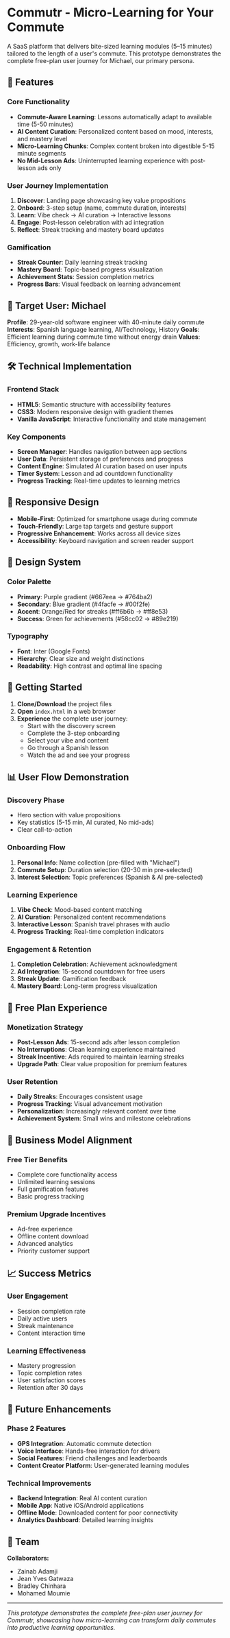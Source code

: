 # Commutr - Micro-Learning for Your Commute

A SaaS platform that delivers bite-sized learning modules (5–15 minutes) tailored to the length of a user's commute. This prototype demonstrates the complete free-plan user journey for Michael, our primary persona.

## 🚀 Features

### Core Functionality
- **Commute-Aware Learning**: Lessons automatically adapt to available time (5-50 minutes)
- **AI Content Curation**: Personalized content based on mood, interests, and mastery level
- **Micro-Learning Chunks**: Complex content broken into digestible 5-15 minute segments
- **No Mid-Lesson Ads**: Uninterrupted learning experience with post-lesson ads only

### User Journey Implementation
1. **Discover**: Landing page showcasing key value propositions
2. **Onboard**: 3-step setup (name, commute duration, interests)
3. **Learn**: Vibe check → AI curation → Interactive lessons
4. **Engage**: Post-lesson celebration with ad integration
5. **Reflect**: Streak tracking and mastery board updates

### Gamification
- **Streak Counter**: Daily learning streak tracking
- **Mastery Board**: Topic-based progress visualization
- **Achievement Stats**: Session completion metrics
- **Progress Bars**: Visual feedback on learning advancement

## 🎯 Target User: Michael

**Profile**: 29-year-old software engineer with 40-minute daily commute
**Interests**: Spanish language learning, AI/Technology, History
**Goals**: Efficient learning during commute time without energy drain
**Values**: Efficiency, growth, work-life balance

## 🛠 Technical Implementation

### Frontend Stack
- **HTML5**: Semantic structure with accessibility features
- **CSS3**: Modern responsive design with gradient themes
- **Vanilla JavaScript**: Interactive functionality and state management

### Key Components
- **Screen Manager**: Handles navigation between app sections
- **User Data**: Persistent storage of preferences and progress
- **Content Engine**: Simulated AI curation based on user inputs
- **Timer System**: Lesson and ad countdown functionality
- **Progress Tracking**: Real-time updates to learning metrics

## 📱 Responsive Design

- **Mobile-First**: Optimized for smartphone usage during commute
- **Touch-Friendly**: Large tap targets and gesture support
- **Progressive Enhancement**: Works across all device sizes
- **Accessibility**: Keyboard navigation and screen reader support

## 🎨 Design System

### Color Palette
- **Primary**: Purple gradient (#667eea → #764ba2)
- **Secondary**: Blue gradient (#4facfe → #00f2fe)
- **Accent**: Orange/Red for streaks (#ff6b6b → #ff8e53)
- **Success**: Green for achievements (#58cc02 → #89e219)

### Typography
- **Font**: Inter (Google Fonts)
- **Hierarchy**: Clear size and weight distinctions
- **Readability**: High contrast and optimal line spacing

## 🚀 Getting Started

1. **Clone/Download** the project files
2. **Open** `index.html` in a web browser
3. **Experience** the complete user journey:
   - Start with the discovery screen
   - Complete the 3-step onboarding
   - Select your vibe and content
   - Go through a Spanish lesson
   - Watch the ad and see your progress

## 📊 User Flow Demonstration

### Discovery Phase
- Hero section with value propositions
- Key statistics (5-15 min, AI curated, No mid-ads)
- Clear call-to-action

### Onboarding Flow
1. **Personal Info**: Name collection (pre-filled with "Michael")
2. **Commute Setup**: Duration selection (20-30 min pre-selected)
3. **Interest Selection**: Topic preferences (Spanish & AI pre-selected)

### Learning Experience
1. **Vibe Check**: Mood-based content matching
2. **AI Curation**: Personalized content recommendations
3. **Interactive Lesson**: Spanish travel phrases with audio
4. **Progress Tracking**: Real-time completion indicators

### Engagement & Retention
1. **Completion Celebration**: Achievement acknowledgment
2. **Ad Integration**: 15-second countdown for free users
3. **Streak Update**: Gamification feedback
4. **Mastery Board**: Long-term progress visualization

## 🔄 Free Plan Experience

### Monetization Strategy
- **Post-Lesson Ads**: 15-second ads after lesson completion
- **No Interruptions**: Clean learning experience maintained
- **Streak Incentive**: Ads required to maintain learning streaks
- **Upgrade Path**: Clear value proposition for premium features

### User Retention
- **Daily Streaks**: Encourages consistent usage
- **Progress Tracking**: Visual advancement motivation
- **Personalization**: Increasingly relevant content over time
- **Achievement System**: Small wins and milestone celebrations

## 🎯 Business Model Alignment

### Free Tier Benefits
- Complete core functionality access
- Unlimited learning sessions
- Full gamification features
- Basic progress tracking

### Premium Upgrade Incentives
- Ad-free experience
- Offline content download
- Advanced analytics
- Priority customer support

## 📈 Success Metrics

### User Engagement
- Session completion rate
- Daily active users
- Streak maintenance
- Content interaction time

### Learning Effectiveness
- Mastery progression
- Topic completion rates
- User satisfaction scores
- Retention after 30 days

## 🔮 Future Enhancements

### Phase 2 Features
- **GPS Integration**: Automatic commute detection
- **Voice Interface**: Hands-free interaction for drivers
- **Social Features**: Friend challenges and leaderboards
- **Content Creator Platform**: User-generated learning modules

### Technical Improvements
- **Backend Integration**: Real AI content curation
- **Mobile App**: Native iOS/Android applications
- **Offline Mode**: Downloaded content for poor connectivity
- **Analytics Dashboard**: Detailed learning insights

## 👥 Team

**Collaborators:**
- Zainab Adamji
- Jean Yves Gatwaza  
- Bradley Chinhara
- Mohamed Moumie

---

*This prototype demonstrates the complete free-plan user journey for Commutr, showcasing how micro-learning can transform daily commutes into productive learning opportunities.*

